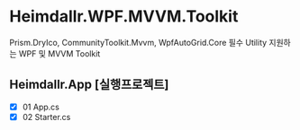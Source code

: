 # Heimdallr.WPF.MVVM.Toolkit
Prism.DryIco, CommunityToolkit.Mvvm, WpfAutoGrid.Core  필수 Utility  지원하는 WPF 및 MVVM Toolkit
## Heimdallr.App [실행프로젝트]
- [x] 01 App.cs
- [x] 02 Starter.cs
